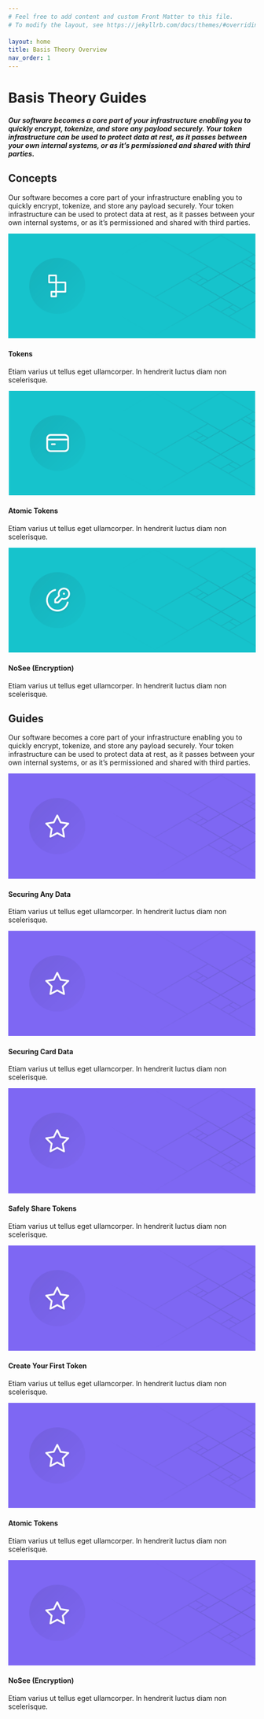 ```yaml
---
# Feel free to add content and custom Front Matter to this file.
# To modify the layout, see https://jekyllrb.com/docs/themes/#overriding-theme-defaults

layout: home
title: Basis Theory Overview
nav_order: 1
---
```

<html>
    <head>
        <meta charset="utf-8">
        <title>Basis Theory Overview</title>
    </head>
    <body>
        <div id="header">
            <h1>Basis Theory Guides</h1>
            <h5>Our software becomes a core part of your infrastructure enabling you to quickly encrypt, tokenize, and store any payload securely. Your token infrastructure can be used to protect data at rest, as it passes between your own internal systems, or as it’s permissioned and shared with third parties.</h5>
        </div>
        <div id="container">
            <h2>Concepts</h2>
            <p>Our software becomes a core part of your infrastructure enabling you to quickly encrypt, tokenize, and store any payload securely. Your token infrastructure can be used to protect data at rest, as it passes between your own internal systems, or as it’s permissioned and shared with third parties. </p>
            <div class="card-box">
                <div class="card">
                    <img src="./assets/images/card1.svg">
                    <div class="container">
                        <h4>Tokens</h4>
                        <p>Etiam varius ut tellus eget ullamcorper. In hendrerit luctus diam non scelerisque.</p>
                    </div>
                </div>
                <div class="card">
                    <img src="assets/images/card2.svg">
                    <div class="container">
                        <h4>Atomic Tokens</h4>
                        <p>Etiam varius ut tellus eget ullamcorper. In hendrerit luctus diam non scelerisque.</p>
                    </div>
                </div>
                <div class="card">
                    <img src="./assets/images/card3.svg">
                    <div class="container">
                        <h4>NoSee (Encryption)</h4>
                        <p>Etiam varius ut tellus eget ullamcorper. In hendrerit luctus diam non scelerisque.</p>
                    </div>
                </div>
            </div>
            <h2>Guides</h2>
            <p>Our software becomes a core part of your infrastructure enabling you to quickly encrypt, tokenize, and store any payload securely. Your token infrastructure can be used to protect data at rest, as it passes between your own internal systems, or as it’s permissioned and shared with third parties.</p>
            <div class="card-box">
                <div class="card">
                    <img src="./assets/images/card4.svg">
                    <div class="container">
                        <h4>Securing Any Data</h4>
                        <p>Etiam varius ut tellus eget ullamcorper. In hendrerit luctus diam non scelerisque.</p>
                    </div>
                </div>
                <div class="card">
                    <img src="./assets/images/card4.svg">
                    <div class="container">
                        <h4>Securing Card Data</h4>
                        <p>Etiam varius ut tellus eget ullamcorper. In hendrerit luctus diam non scelerisque.</p>
                    </div>
                </div>
                <div class="card">
                    <img src="./assets/images/card4.svg">
                    <div class="container">
                        <h4>Safely Share Tokens</h4>
                        <p>Etiam varius ut tellus eget ullamcorper. In hendrerit luctus diam non scelerisque.</p>
                    </div>
                </div>
                <div class="card">
                    <img src="./assets/images/card4.svg">
                    <div class="container">
                        <h4>Create Your First Token</h4>
                        <p>Etiam varius ut tellus eget ullamcorper. In hendrerit luctus diam non scelerisque.</p>
                    </div>
                </div>
                <div class="card">
                    <img src="./assets/images/card4.svg">
                    <div class="container">
                        <h4>Atomic Tokens</h4>
                        <p>Etiam varius ut tellus eget ullamcorper. In hendrerit luctus diam non scelerisque.</p>
                    </div>
                </div>
                <div class="card">
                    <img src="./assets/images/card4.svg">
                    <div class="container">
                        <h4>NoSee (Encryption)</h4>
                        <p>Etiam varius ut tellus eget ullamcorper. In hendrerit luctus diam non scelerisque.</p>
                    </div>
                </div>
            </div>
        </div>
    </body>
</html>